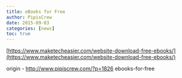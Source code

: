 ```yaml
---
title: eBooks for Free
author: PipisCrew
date: 2015-09-03
categories: [news]
toc: true
---
```


[https://www.maketecheasier.com/website-download-free-ebooks/](https://www.maketecheasier.com/website-download-free-ebooks/)

origin - http://www.pipiscrew.com/?p=1826 ebooks-for-free
